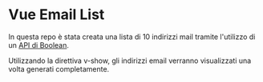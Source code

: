 # Vue Email List

In questa repo è stata creata una lista di 10 indirizzi mail tramite l'utilizzo di un [API di Boolean](https://flynn.boolean.careers/exercises/api/random/mail).

Utilizzando la direttiva v-show, gli indirizzi email verranno visualizzati una volta generati completamente.
